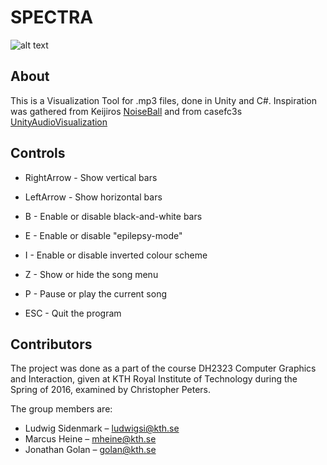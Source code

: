 # SPECTRA

![alt text](http://i.imgur.com/V2FPcuj.png "Spectra Screenshot - Horizontal bars with black-and-white mode on")

## About
This is a Visualization Tool for .mp3 files, done in Unity and C#. Inspiration was gathered from Keijiros [NoiseBall](https://github.com/keijiro/NoiseBall/blob/master/README.md) and from casefc3s [UnityAudioVisualization](https://github.com/casefc3s/Unity-AudioVisualization-)

## Controls
* RightArrow - Show vertical bars
* LeftArrow - Show horizontal bars

* B - Enable or disable black-and-white bars
* E - Enable or disable "epilepsy-mode"
* I - Enable or disable inverted colour scheme

* Z - Show or hide the song menu
* P - Pause or play the current song

* ESC - Quit the program

## Contributors
The project was done as a part of the course DH2323 Computer Graphics and Interaction, given at KTH Royal Institute of Technology during the Spring of 2016, examined by Christopher Peters.

The group members are:
* Ludwig Sidenmark – ludwigsi@kth.se
* Marcus Heine – mheine@kth.se
* Jonathan Golan – golan@kth.se
